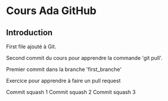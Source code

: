 # Cours Ada GitHub
## Introduction

First file ajouté à Git.

Second commit du cours pour apprendre la commande 'git pull'. 

Premier commit dans la branche 'first_branche'

Exercice pour apprendre à faire un pull request

Commit squash 1
Commit squash 2
Commit squash 3